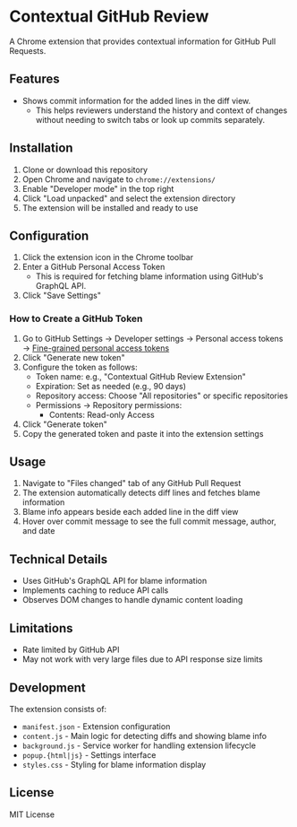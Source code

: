 # Contextual GitHub Review

A Chrome extension that provides contextual information for GitHub Pull Requests.

## Features

- Shows commit information for the added lines in the diff view.
  - This helps reviewers understand the history and context of changes without needing to switch tabs or look up commits separately.

## Installation

1. Clone or download this repository
2. Open Chrome and navigate to `chrome://extensions/`
3. Enable "Developer mode" in the top right
4. Click "Load unpacked" and select the extension directory
5. The extension will be installed and ready to use

## Configuration

1. Click the extension icon in the Chrome toolbar
2. Enter a GitHub Personal Access Token
   - This is required for fetching blame information using GitHub's GraphQL API.
3. Click "Save Settings"

### How to Create a GitHub Token

1. Go to GitHub Settings → Developer settings → Personal access tokens → [Fine-grained personal access tokens](https://github.com/settings/personal-access-tokens)
2. Click "Generate new token"
3. Configure the token as follows:
   - Token name: e.g., "Contextual GitHub Review Extension"
   - Expiration: Set as needed (e.g., 90 days)
   - Repository access: Choose "All repositories" or specific repositories
   - Permissions → Repository permissions:
     - Contents: Read-only Access
4. Click "Generate token"
5. Copy the generated token and paste it into the extension settings

## Usage

1. Navigate to "Files changed" tab of any GitHub Pull Request
2. The extension automatically detects diff lines and fetches blame information
3. Blame info appears beside each added line in the diff view
4. Hover over commit message to see the full commit message, author, and date

## Technical Details

- Uses GitHub's GraphQL API for blame information
- Implements caching to reduce API calls
- Observes DOM changes to handle dynamic content loading

## Limitations

- Rate limited by GitHub API
- May not work with very large files due to API response size limits

## Development

The extension consists of:
- `manifest.json` - Extension configuration
- `content.js` - Main logic for detecting diffs and showing blame info
- `background.js` - Service worker for handling extension lifecycle
- `popup.{html|js}` - Settings interface
- `styles.css` - Styling for blame information display

## License

MIT License